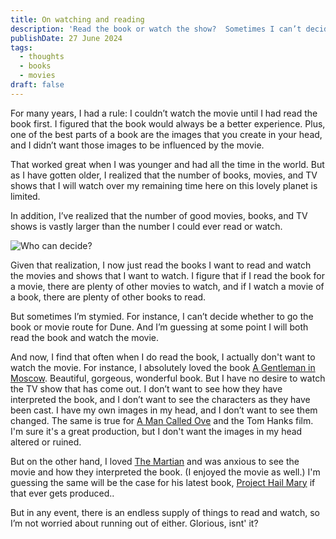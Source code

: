 ```yaml
---
title: On watching and reading
description: 'Read the book or watch the show?  Sometimes I can’t decide.'
publishDate: 27 June 2024
tags:
  - thoughts
  - books
  - movies
draft: false
---
```


For many years, I had a rule:  I couldn’t watch the movie until I had read the book first. I figured that the book would always be a better experience. Plus, one of the best parts of a book are the images that you create in your head, and I didn’t want those images to be influenced by the movie.

That worked great when I was younger and had all the time in the world.  But as I have gotten older, I realized that the number of books, movies, and TV shows that I will watch over my remaining time here on this lovely planet is limited.

In addition, I’ve realized that the number of good movies, books, and TV shows is vastly larger than the number I could ever read or watch.

 ![Who can decide?](/assets/blog/MovieTV.png)

Given that realization, I now just read the books I want to read and watch the movies and shows that I want to watch.  I figure that if I read the book for a movie, there are plenty of other movies to watch, and if I watch a movie of a book, there are plenty of other books to read.

But sometimes I’m stymied.  For instance, I can’t decide whether to go the book or movie route for Dune. And I’m guessing at some point I will both read the book and watch the movie.

And now, I find that often when I do read the book, I actually don't want to watch the movie.  For instance, I absolutely loved the book [A Gentleman in Moscow](https://amzn.to/3XNKhse).  Beautiful, gorgeous, wonderful book.  But I have no desire to watch the TV show that has come out.  I don’t want to see how they have interpreted the book, and I don’t want to see the characters as they have been cast.  I have my own images in my head, and I don’t want to see them changed.  The same is true for [A Man Called Ove](https://amzn.to/4cuzxmW) and the Tom Hanks film.  I'm sure it's a great production, but I don't want the images in my head altered or ruined.

But on the other hand, I loved [The Martian]() and was anxious to see the movie and how they interpreted the book. (I enjoyed the movie as well.)  I'm guessing the same will be the case for his latest book, [Project Hail Mary](https://amzn.to/4chfyYZ) if that ever gets produced..

But in any event, there is an endless supply of things to read and watch, so I’m not worried about running out of either. Glorious, isnt' it?